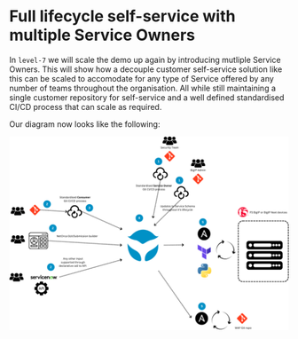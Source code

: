 # Full lifecycle self-service with multiple Service Owners

In `level-7` we will scale the demo up again by introducing mutliple Service Owners. This will show how a decouple customer self-service solution like this can be scaled to accomodate for any type of Service offered by any number of teams throughout the organisation. All while still maintaining a single customer repository for self-service and a well defined standardised CI/CD process that can scale as required. 


Our diagram now looks like the following:

![level-7](../images/level7_overview.png)